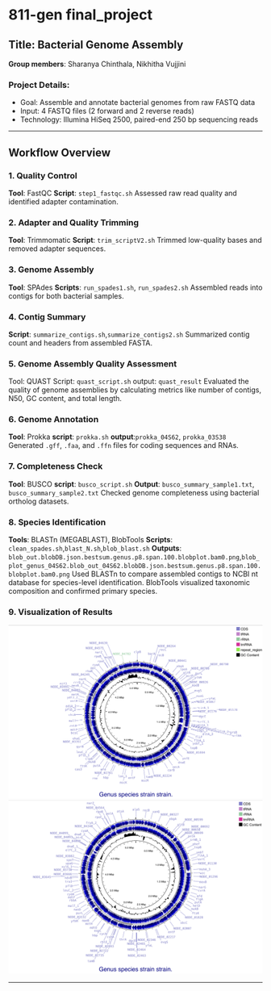 # 811-gen final_project

## Title: Bacterial Genome Assembly  
**Group members**: Sharanya Chinthala, Nikhitha Vujjini

### Project Details:
- Goal: Assemble and annotate bacterial genomes from raw FASTQ data
- Input: 4 FASTQ files (2 forward and 2 reverse reads)
- Technology: Illumina HiSeq 2500, paired-end 250 bp sequencing reads

---

## Workflow Overview

### 1. Quality Control
**Tool**: FastQC
**Script**: `step1_fastqc.sh`
Assessed raw read quality and identified adapter contamination.

### 2. Adapter and Quality Trimming
**Tool**: Trimmomatic
**Script**: `trim_scriptV2.sh`
Trimmed low-quality bases and removed adapter sequences.

### 3. Genome Assembly
**Tool**: SPAdes
**Scripts**: `run_spades1.sh`, `run_spades2.sh`
Assembled reads into contigs for both bacterial samples.

### 4. Contig Summary
**Script**: `summarize_contigs.sh`,`summarize_contigs2.sh`
Summarized contig count and headers from assembled FASTA.

### 5. Genome Assembly Quality Assessment
Tool: QUAST
Script: `quast_script.sh`
output: `quast_result`
Evaluated the quality of genome assemblies by calculating metrics like number of contigs, N50, GC content, and total length.

### 6. Genome Annotation
**Tool**: Prokka
**script**: `prokka.sh`
**output**:`prokka_04S62`, `prokka_03S38`
Generated `.gff`, `.faa`, and `.ffn` files for coding sequences and RNAs.

### 7. Completeness Check
**Tool**: BUSCO
**script**: `busco_script.sh`
**Output**: `busco_summary_sample1.txt`, `busco_summary_sample2.txt`
Checked genome completeness using bacterial ortholog datasets.

### 8. Species Identification
**Tools**: BLASTn (MEGABLAST), BlobTools
**Scripts**: `clean_spades.sh`,`blast_N.sh`,`blob_blast.sh`
**Outputs**:` blob_out.blobDB.json.bestsum.genus.p8.span.100.blobplot.bam0.png`,`blob_plot_genus_04S62.blob_out_04S62.blobDB.json.bestsum.genus.p8.span.100.blobplot.bam0.png`
Used BLASTn to compare assembled contigs to NCBI nt database for species-level identification.
BlobTools visualized taxonomic composition and confirmed primary species.

### 9. Visualization of Results
![Sample 03 Genome Map](visualization.plots/03_sample_visuals.png)
![Sample 04 Genome Map](visualization.plots/04_sample_visuals.png)

---

